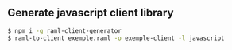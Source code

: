 ## Generate javascript client library

```sh
$ npm i -g raml-client-generator
$ raml-to-client exemple.raml -o exemple-client -l javascript
```
